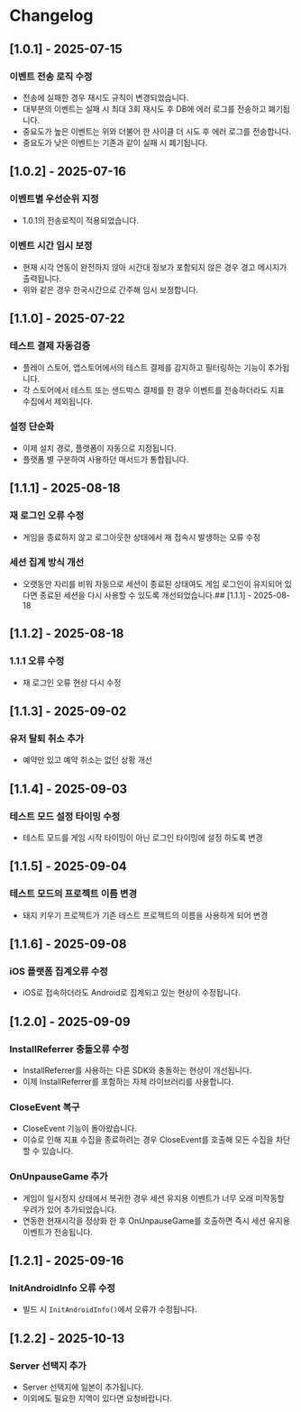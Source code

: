 # Changelog

## [1.0.1] - 2025-07-15
### 이벤트 전송 로직 수정
  - 전송에 실패한 경우 재시도 규칙이 변경되었습니다.
  - 대부분의 이벤트는 실패 시 최대 3회 재시도 후 DB에 에러 로그를 전송하고 폐기됩니다.
  - 중요도가 높은 이벤트는 위와 더불어 한 사이클 더 시도 후 에러 로그를 전송합니다.
  - 중요도가 낮은 이벤트는 기존과 같이 실패 시 폐기됩니다.

## [1.0.2] - 2025-07-16
### 이벤트별 우선순위 지정
- 1.0.1의 전송로직이 적용되었습니다.
### 이벤트 시간 임시 보정
- 현재 시각 연동이 완전하지 않아 시간대 정보가 포함되지 않은 경우 경고 메시지가 출력됩니다.
- 위와 같은 경우 한국시간으로 간주해 임시 보정합니다.

## [1.1.0] - 2025-07-22
### 테스트 결제 자동검증
- 플레이 스토어, 앱스토어에서의 테스트 결제를 감지하고 필터링하는 기능이 추가됩니다.
- 각 스토어에서 테스트 또는 샌드박스 결제를 한 경우 이벤트를 전송하더라도 지표 수집에서 제외됩니다.
### 설정 단순화
- 이제 설치 경로, 플랫폼이 자동으로 지정됩니다.
- 플랫폼 별 구분하여 사용하던 매서드가 통합됩니다.

## [1.1.1] - 2025-08-18
### 재 로그인 오류 수정
- 게임을 종료하지 않고 로그아웃한 상태에서 재 접속시 발생하는 오류 수정
### 세션 집계 방식 개선
- 오랫동안 자리를 비워 자동으로 세션이 종료된 상태여도 게임 로그인이 유지되어 있다면 종료된 세션을 다시 사용할 수 있도록 개선되었습니다.## [1.1.1] - 2025-08-18

## [1.1.2] - 2025-08-18
### 1.1.1 오류 수정
- 재 로그인 오류 현상 다시 수정

## [1.1.3] - 2025-09-02
### 유저 탈퇴 취소 추가
- 예약만 있고 예약 취소는 없던 상황 개선

## [1.1.4] - 2025-09-03
### 테스트 모드 설정 타이밍 수정
- 테스트 모드를 게임 시작 타이밍이 아닌 로그인 타이밍에 설정 하도록 변경

## [1.1.5] - 2025-09-04
### 테스트 모드의 프로젝트 이름 변경
- 돼지 키우기 프로젝트가 기존 테스트 프로젝트의 이름을 사용하게 되어 변경

## [1.1.6] - 2025-09-08
### iOS 플랫폼 집계오류 수정
- iOS로 접속하더라도 Android로 집계되고 있는 현상이 수정됩니다.

## [1.2.0] - 2025-09-09
### InstallReferrer 충돌오류 수정
- InstallReferrer를 사용하는 다른 SDK와 충돌하는 현상이 개선됩니다.
- 이제 InstallReferrer를 포함하는 자체 라이브러리를 사용합니다.
### CloseEvent 복구
- CloseEvent 기능이 돌아왔습니다.
- 이슈로 인해 지표 수집을 종료하려는 경우 CloseEvent를 호출해 모든 수집을 차단할 수 있습니다.
### OnUnpauseGame 추가
- 게임이 일시정지 상태에서 복귀한 경우 세션 유지용 이벤트가 너무 오래 미작동할 우려가 있어 추가되었습니다.
- 연동한 현재시각을 정상화 한 후 OnUnpauseGame를 호출하면 즉시 세션 유지용 이벤트가 전송됩니다.

## [1.2.1] - 2025-09-16
### InitAndroidInfo 오류 수정
- 빌드 시 `InitAndroidInfo()`에서 오류가 수정됩니다.

## [1.2.2] - 2025-10-13
### Server 선택지 추가
- Server 선택지에 일본이 추가됩니다.
- 이외에도 필요한 지역이 있다면 요청바랍니다.